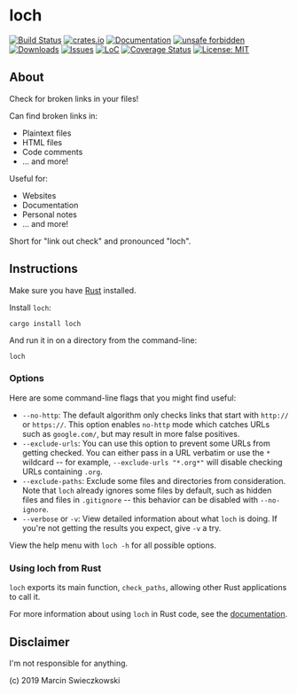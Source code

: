# loch

[![Build Status](https://travis-ci.com/m-cat/loch.svg?branch=master)](https://travis-ci.com/m-cat/loch)
[![crates.io](https://img.shields.io/crates/v/loch.svg)](https://crates.io/crates/loch)
[![Documentation](https://docs.rs/loch/badge.svg)](https://docs.rs/loch)
[![unsafe forbidden](https://img.shields.io/badge/unsafe-forbidden-success.svg)](https://github.com/rust-secure-code/safety-dance/)
[![Downloads](https://img.shields.io/crates/d/loch.svg)](https://crates.io/crates/loch)
[![Issues](https://img.shields.io/github/issues-raw/m-cat/loch.svg)](https://github.com/m-cat/loch/issues)
[![LoC](https://tokei.rs/b1/github/m-cat/loch)](https://github.com/m-cat/loch)
[![Coverage Status](https://coveralls.io/repos/github/m-cat/loch/badge.svg?branch=master)](https://coveralls.io/github/m-cat/loch?branch=master)
[![License: MIT](https://img.shields.io/badge/License-MIT-yellow.svg)](https://opensource.org/licenses/MIT)

## About

Check for broken links in your files!

Can find broken links in:

+ Plaintext files
+ HTML files
+ Code comments
+ ... and more!

Useful for:

+ Websites
+ Documentation
+ Personal notes
+ ... and more!

Short for "link out check" and pronounced "loch".

## Instructions

Make sure you have [Rust](https://www.rust-lang.org/en-US/install.html) installed.

Install `loch`:

```
cargo install loch
```

And run it in on a directory from the command-line:

```
loch
```

### Options

Here are some command-line flags that you might find useful:

+ `--no-http`: The default algorithm only checks links that start with `http://` or `https://`. This option enables `no-http` mode which catches URLs such as `google.com/`, but may result in more false positives.
+ `--exclude-urls`: You can use this option to prevent some URLs from getting checked. You can either pass in a URL verbatim or use the `*` wildcard -- for example, `--exclude-urls "*.org*"` will disable checking URLs containing `.org`.
+ `--exclude-paths`: Exclude some files and directories from consideration. Note that `loch` already ignores some files by default, such as hidden files and files in `.gitignore` -- this behavior can be disabled with `--no-ignore`.
+ `--verbose` or `-v`: View detailed information about what `loch` is doing. If you're not getting the results you expect, give `-v` a try.

View the help menu with `loch -h` for all possible options.

### Using loch from Rust

`loch` exports its main function, `check_paths`, allowing other Rust applications to call it.

For more information about using `loch` in Rust code, see the [documentation](https://docs.rs/loch).

## Disclaimer

I'm not responsible for anything.

(c) 2019 Marcin Swieczkowski
